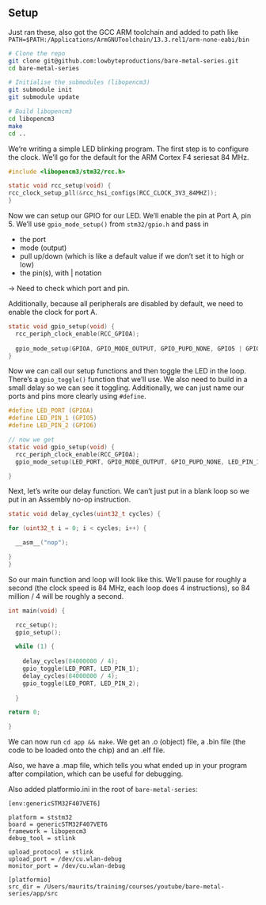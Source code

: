 ## Setup
Just ran these, also got the GCC ARM toolchain and added to path like
`PATH=$PATH:/Applications/ArmGNUToolchain/13.3.rel1/arm-none-eabi/bin`

```bash
# Clone the repo
git clone git@github.com:lowbyteproductions/bare-metal-series.git
cd bare-metal-series

# Initialise the submodules (libopencm3)
git submodule init
git submodule update

# Build libopencm3
cd libopencm3
make
cd ..
```
We’re writing a simple LED blinking program. The first step is to configure the clock. We’ll go for the default for the ARM Cortex F4 seriesat 84 MHz.
```c
#include <libopencm3/stm32/rcc.h>

static void rcc_setup(void) {
rcc_clock_setup_pll(&rcc_hsi_configs[RCC_CLOCK_3V3_84MHZ]);
}
```
Now we can setup our GPIO for our LED. We’ll enable the pin at Port A, pin 5. We’ll use `gpio_mode_setup()` from `stm32/gpio.h` and pass in 
- the port
- mode (output)
- pull up/down (which is like a default value if we don’t set it to high or low)
- the pin(s), with | notation

-> Need to check which port and pin.

Additionally, because all peripherals are disabled by default, we need to enable the clock for port A. 

```c
static void gpio_setup(void) {
  rcc_periph_clock_enable(RCC_GPIOA);
  
  gpio_mode_setup(GPIOA, GPIO_MODE_OUTPUT, GPIO_PUPD_NONE, GPIO5 | GPIO6);
}
```

Now we can call our setup functions and then toggle the LED in the loop. There’s a `gpio_toggle()` function that we’ll use. We also need to build in a small delay so we can see it toggling. 
Additionally, we can just name our ports and pins more clearly using `#define`. 

```c
#define LED_PORT (GPIOA)
#define LED_PIN_1 (GPIO5)
#define LED_PIN_2 (GPIO6)

// now we get
static void gpio_setup(void) {
  rcc_periph_clock_enable(RCC_GPIOA);
  gpio_mode_setup(LED_PORT, GPIO_MODE_OUTPUT, GPIO_PUPD_NONE, LED_PIN_1 | LED_PIN_2);

}
```

Next, let’s write our delay function. We can’t just put in a blank loop so we put in an Assembly no-op instruction.
```c
static void delay_cycles(uint32_t cycles) {

for (uint32_t i = 0; i < cycles; i++) {

  __asm__("nop");

}
}
```

So our main function and loop will look like this. We’ll pause for roughly a second (the clock speed is 84 MHz, each loop does 4 instructions), so 84 million / 4 will be roughly a second.
```c
int main(void) {

  rcc_setup();
  gpio_setup();

  while (1) {
  
    delay_cycles(84000000 / 4);
    gpio_toggle(LED_PORT, LED_PIN_1);
    delay_cycles(84000000 / 4);
    gpio_toggle(LED_PORT, LED_PIN_2);
  
  }

return 0;

}
```
We can now run `cd app && make`. We get an .o (object) file, a .bin file (the code to be loaded onto the chip) and an .elf file. 

Also, we have a .map file, which tells you what ended up in your program after compilation, which can be useful for debugging. 

Also added platformio.ini in the root of `bare-metal-series`:
```
[env:genericSTM32F407VET6]

platform = ststm32
board = genericSTM32F407VET6
framework = libopencm3
debug_tool = stlink

upload_protocol = stlink
upload_port = /dev/cu.wlan-debug
monitor_port = /dev/cu.wlan-debug

[platformio]
src_dir = /Users/maurits/training/courses/youtube/bare-metal-series/app/src
```
